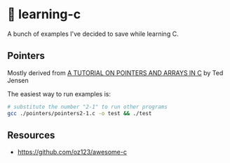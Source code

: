 # 🤖 learning-c

A bunch of examples I've decided to save while learning C.

## Pointers

Mostly derived from [A TUTORIAL ON POINTERS AND ARRAYS IN C](https://pdos.csail.mit.edu/6.828/2012/readings/pointers.pdf) by Ted Jensen

The easiest way to run examples is:

```bash
# substitute the number "2-1" to run other programs
gcc ./pointers/pointers2-1.c -o test && ./test
```

## Resources

- https://github.com/oz123/awesome-c